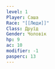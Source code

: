 ```yaml
---
level: 1
Player: Саша
Race: "[[Люди]]"
Class: Друїд
Gender: Чоловік
hp: 9
ac: 10
modifier: -1
pasperc: 13
---
```

